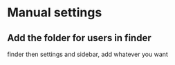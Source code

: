 # Manual settings
## Add the folder for users in finder
finder then settings and sidebar, add whatever you want